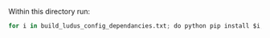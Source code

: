 Within this directory run: 
```python
for i in build_ludus_config_dependancies.txt; do python pip install $i; done
```
